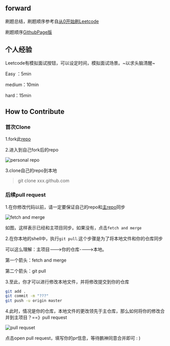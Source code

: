 ## forward

刷题总结，刷题顺序参考自[从0开始刷Leetcode](https://leetcode-cn.com/circle/article/48kq9d)

刷题顺序[GithubPage版](https://cinzyae.github.io/Leetcode-Daily/)

## 个人经验

Leetcode有模拟面试按钮，可以设定时间，模拟面试场景。~以求头脑清醒~

Easy ：5min

medium：10min

hard：15min

## How to Contribute

### 首次Clone

1.fork此[repo](https://github.com/gilgameshchen/Leetcode-Daily)

2.进入到自己fork后的repo

![personal repo](http://tva1.sinaimg.cn/large/0085EwgIgy1gxu0amyb66j30ex02i750.jpg)

3.clone自己的repo到本地

>git clone xxx.github.com

### 后续pull request

1.在你修改代码以前，请一定要保证自己的repo和[主repo](https://github.com/gilgameshchen/Leetcode-Daily)同步

![fetch and merge](http://tva1.sinaimg.cn/large/0085EwgIgy1gxu0czx3dsj30d308dq4m.jpg)

如图，这样表示已经和主项目同步。如果没有，点击`fetch and merge`

2.在你本地的shell中，执行`git pull`.这个步骤是为了将本地文件和你的仓库同步

可以这么理解：主项目--->你的仓库---->本地。

第一个箭头：fetch and merge

第二个箭头：git pull

3.至此，你才可以进行修改本地文件，并将修改提交到你的仓库

```bash
git add .
git commit -m "???"
git push -u origin master
```

4.此时，情况是你的仓库，本地文件的更改领先于主仓库，那么如何将你的修改合并到主项目？==》pull request

![pull requset](http://tva1.sinaimg.cn/large/0085EwgIgy1gxu0ieyavmj30cj06dmyd.jpg)

点击open pull request，填写你的pr信息，等待鹏神同意合并即可 : )



